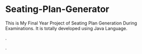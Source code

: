 # Seating-Plan-Generator

This is My Final Year Project of Seating Plan Generation During Examinations. It is totally developed using Java Language.





























































.




































































































































































































































































































































































































































































































.






































